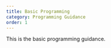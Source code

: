 ```yaml
---
title: Basic Programming
category: Programming Guidance
order: 1
---
```


This is the basic programming guidance.
